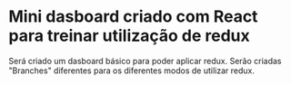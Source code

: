 # Mini dasboard criado com React para treinar utilização de redux

Será criado um dasboard básico para poder aplicar redux. Serão criadas "Branches"
diferentes para os diferentes modos de utilizar redux.